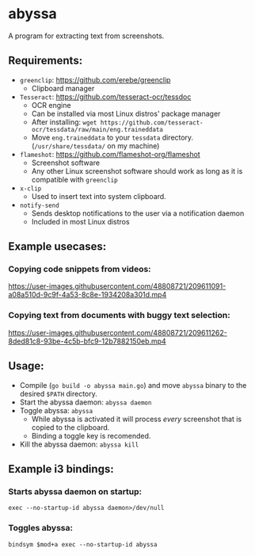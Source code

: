 # abyssa

A program for extracting text from screenshots.

## Requirements:
- `greenclip`: https://github.com/erebe/greenclip
    - Clipboard manager
- `Tesseract`: https://github.com/tesseract-ocr/tessdoc
    - OCR engine
    - Can be installed via most Linux distros' package manager
    - After installing: `wget https://github.com/tesseract-ocr/tessdata/raw/main/eng.traineddata` 
    - Move `eng.traineddata` to your `tessdata` directory. (`/usr/share/tessdata/` on my machine)
- `flameshot`: https://github.com/flameshot-org/flameshot
    - Screenshot software
    - Any other Linux screenshot software should work as long as it is compatible with `greenclip`
- `x-clip`
    - Used to insert text into system clipboard.
- `notify-send` 
    - Sends desktop notifications to the user via a notification daemon
    - Included in most Linux distros

## Example usecases:

### Copying code snippets from videos:

https://user-images.githubusercontent.com/48808721/209611091-a08a510d-9c9f-4a53-8c8e-1934208a301d.mp4

### Copying text from documents with buggy text selection:

https://user-images.githubusercontent.com/48808721/209611262-8ded81c8-93be-4c5b-bfc9-12b7882150eb.mp4


## Usage:
- Compile (`go build -o abyssa main.go`) and move `abyssa` binary to the desired `$PATH` directory.
- Start the abyssa daemon: `abyssa daemon`
- Toggle abyssa: `abyssa`
    - While abyssa is activated it will process *every* screenshot that is copied to the clipboard.
    - Binding a toggle key is recomended.
- Kill the abyssa daemon: `abyssa kill`

## Example i3 bindings:

### Starts abyssa daemon on startup:
`exec --no-startup-id abyssa daemon>/dev/null`

### Toggles abyssa:
`bindsym $mod+a	exec --no-startup-id abyssa`
